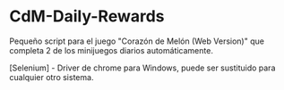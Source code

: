 # CdM-Daily-Rewards
Pequeño script para el juego "Corazón de Melón (Web Version)" que completa 2 de los minijuegos diarios automáticamente.

[Selenium] - Driver de chrome para Windows, puede ser sustituido para cualquier otro sistema.
